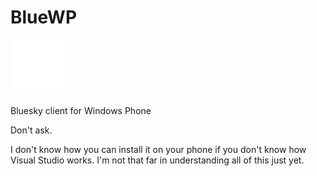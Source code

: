 # BlueWP

![image](https://raw.githubusercontent.com/Gargaj/BlueWP/main/BlueWP/Assets/Square44x44Logo.scale-200.png)

Bluesky client for Windows Phone

Don't ask.

I don't know how you can install it on your phone if you don't know how Visual Studio works. 
I'm not that far in understanding all of this just yet.
